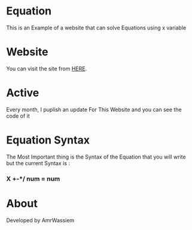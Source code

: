# Equation
This is an Example of a website that can solve
Equations using x variable

# Website
You can visit the site from [HERE](https://amrwassiem.github.io/Equation/index.html).

# Active
Every month, I puplish an update For This Website
and you can see the code of it

# Equation Syntax
The Most Important thing is the Syntax of the Equation
that you will write but the current Syntax is :
### X +\-\*\/ num = num

# About
Developed by AmrWassiem
